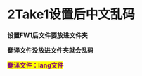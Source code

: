 # 2Take1设置后中文乱码

**设置FW1后文件要放进文件夹**

**翻译文件没放进文件夹就会乱码**

<mark style="color:purple;">**翻译文件：lang文件**</mark>
